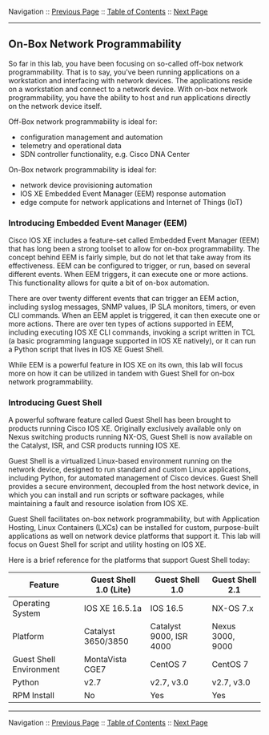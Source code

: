 Navigation :: [Previous Page](LTRPRG-1100-03c5-NETCONF-Ex4.md) :: [Table of Contents](LTRPRG-1100-00-Intro.md#table-of-contents) :: [Next Page](LTRPRG-1100-03d2-GuestShell-Ex1.md)

---

## On-Box Network Programmability

So far in this lab, you have been focusing on so-called off-box network programmability.  That is to say, you've been 
running applications on a workstation and interfacing with network devices.  The applications reside on a workstation
and connect to a network device.  With on-box network programmability, you have the ability to host and run 
applications directly on the network device itself.

Off-Box network programmability is ideal for:

* configuration management and automation
* telemetry and operational data
* SDN controller functionality, e.g. Cisco DNA Center

On-Box network programmability is ideal for:

* network device provisioning automation
* IOS XE Embedded Event Manager (EEM) response automation
* edge compute for network applications and Internet of Things (IoT)

### Introducing Embedded Event Manager (EEM)

Cisco IOS XE includes a feature-set called Embedded Event Manager (EEM) that has long been a strong toolset to allow for
on-box programmability. The concept behind EEM is fairly simple, but do not let that take away from its effectiveness.
EEM can be configured to trigger, or run, based on several different events. When EEM triggers, it can execute one or
more actions. This functionality allows for quite a bit of on-box automation.

There are over twenty different events that can trigger an EEM action, including syslog messages, SNMP values, IP SLA
monitors, timers, or even CLI commands. When an EEM applet is triggered, it can then execute one or more actions.
There are over ten types of actions supported in EEM, including executing IOS XE CLI commands, invoking a script 
written in TCL (a basic programming language supported in IOS XE natively), or it can run a Python script that 
lives in IOS XE Guest Shell.

While EEM is a powerful feature in IOS XE on its own, this lab will focus more on how it can be utilized in tandem with
Guest Shell for on-box network programmability.


### Introducing Guest Shell

A powerful software feature called Guest Shell has been brought to products running Cisco IOS XE.  Originally 
exclusively available only on Nexus switching products running NX-OS, Guest Shell is now available on the Catalyst, 
ISR, and CSR products running IOS XE.

Guest Shell is a virtualized Linux-based environment running on the network device, designed to run standard and custom 
Linux applications, including Python, for automated management of Cisco devices.  Guest Shell provides a secure 
environment, decoupled from the host network device, in which you can install and run scripts or software packages, 
while maintaining a fault and resource isolation from IOS XE.

Guest Shell facilitates on-box network programmability, but with Application Hosting, Linux Containers (LXCs) can be 
installed for custom, purpose-built applications as well on network device platforms that support it.  This lab will 
focus on Guest Shell for script and utility hosting on IOS XE.

Here is a brief reference for the platforms that support Guest Shell today:

| Feature | Guest Shell 1.0 (Lite) | Guest Shell 1.0 | Guest Shell 2.1 |
| --- | --- | --- | --- |
| Operating System | IOS XE 16.5.1a | IOS 16.5 | NX-OS 7.x |
| Platform | Catalyst 3650/3850 | Catalyst 9000, ISR 4000 | Nexus 3000, 9000 |
| Guest Shell Environment | MontaVista CGE7 | CentOS 7 | CentOS 7 |
| Python | v2.7 | v2.7, v3.0 | v2.7, v3.0 |
| RPM Install | No | Yes | Yes |

---

Navigation :: [Previous Page](LTRPRG-1100-03c5-NETCONF-Ex4.md) :: [Table of Contents](LTRPRG-1100-00-Intro.md#table-of-contents) :: [Next Page](LTRPRG-1100-03d2-GuestShell-Ex1.md)
